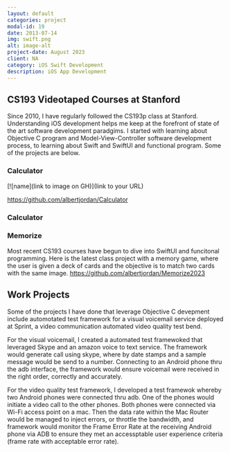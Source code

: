 ```yaml
---
layout: default
categories: project
modal-id: 19
date: 2013-07-14
img: swift.png
alt: image-alt
project-date: August 2023
client: NA
category: iOS Swift Development
description: iOS App Development
---
```


## CS193 Videotaped Courses at Stanford

Since 2010, I have regularly followed the CS193p class at Stanford.  Understanding iOS development helps me keep at the forefront of state of the art software development paradgims.  I started with learning about Objective C program and Model-View-Controller software development process, to learning about Swift and SwiftUI and functional program.  Some of the projects are below.

### Calculator

[![name](link to image on GH)](link to your URL)

https://github.com/albertjordan/Calculator



### Calculator


### Memorize
Most recent CS193 courses have begun to dive into SwiftUI and funcitonal programming.  Here is the latest class project with a memory game, where the user is given a deck of cards and the objective is to match two cards with the same image.
https://github.com/albertjordan/Memorize2023


## Work Projects

Some of the projects I have done that leverage Objective C devepment include automotated test framework for a visual voicemail service deployed at Sprint, a video communication automated video quality test bend.  

For the visual voicemail, I created a automated test framewoked that leveraged Skype and an amazon voice to text service. The framework would generate call using skype, where by date stamps and a sample message would be send to a number.  Connecting to an Android phone thru the adb interface, the framework would ensure voicemail were received in the right order, correctly and accurately.

For the video quality test framework, I developed a test framewok whereby two Android phones were connected thru adb.  One of the phones would initiate a video call to the other phones.  Both phones were connected via Wi-Fi access point on a mac.  Then the data rate within the Mac Router would be managed to inject errors, or throttle the bandwidth, and framework would monitor the Frame Error Rate at the receiving Android phone via ADB to ensure they met an accessptable user experience criteria (frame rate with acceptable error rate).

